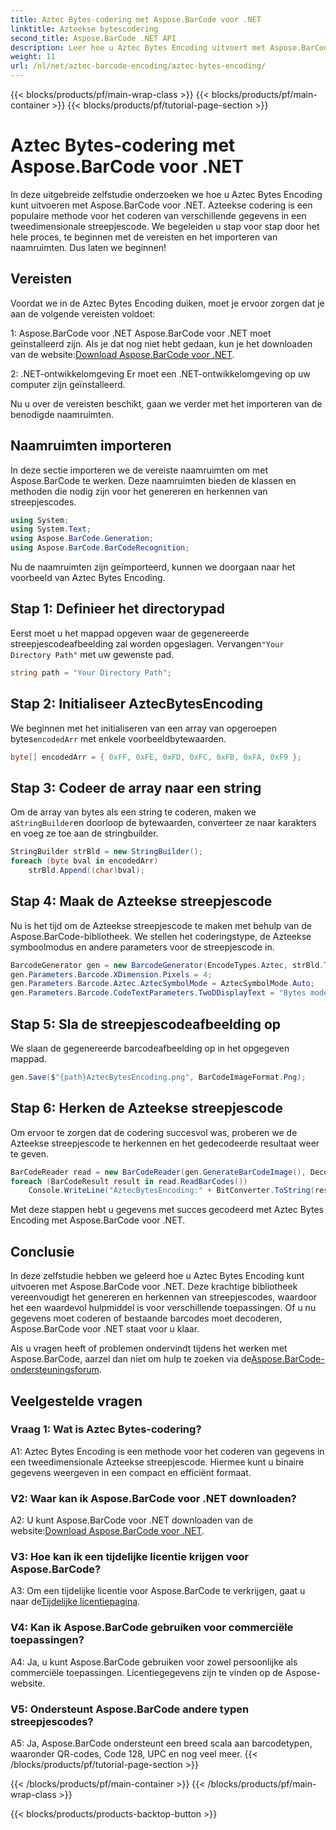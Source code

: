 ```yaml
---
title: Aztec Bytes-codering met Aspose.BarCode voor .NET
linktitle: Azteekse bytescodering
second_title: Aspose.BarCode .NET API
description: Leer hoe u Aztec Bytes Encoding uitvoert met Aspose.BarCode voor .NET. Inclusief stapsgewijze handleiding, vereisten en codevoorbeelden.
weight: 11
url: /nl/net/aztec-barcode-encoding/aztec-bytes-encoding/
---
```


{{< blocks/products/pf/main-wrap-class >}}
{{< blocks/products/pf/main-container >}}
{{< blocks/products/pf/tutorial-page-section >}}

# Aztec Bytes-codering met Aspose.BarCode voor .NET

In deze uitgebreide zelfstudie onderzoeken we hoe u Aztec Bytes Encoding kunt uitvoeren met Aspose.BarCode voor .NET. Azteekse codering is een populaire methode voor het coderen van verschillende gegevens in een tweedimensionale streepjescode. We begeleiden u stap voor stap door het hele proces, te beginnen met de vereisten en het importeren van naamruimten. Dus laten we beginnen!

## Vereisten

Voordat we in de Aztec Bytes Encoding duiken, moet je ervoor zorgen dat je aan de volgende vereisten voldoet:

1: Aspose.BarCode voor .NET
 Aspose.BarCode voor .NET moet geïnstalleerd zijn. Als je dat nog niet hebt gedaan, kun je het downloaden van de website:[Download Aspose.BarCode voor .NET](https://releases.aspose.com/barcode/net/).

2: .NET-ontwikkelomgeving
Er moet een .NET-ontwikkelomgeving op uw computer zijn geïnstalleerd.

Nu u over de vereisten beschikt, gaan we verder met het importeren van de benodigde naamruimten.

## Naamruimten importeren

In deze sectie importeren we de vereiste naamruimten om met Aspose.BarCode te werken. Deze naamruimten bieden de klassen en methoden die nodig zijn voor het genereren en herkennen van streepjescodes.

```csharp
using System;
using System.Text;
using Aspose.BarCode.Generation;
using Aspose.BarCode.BarCodeRecognition;
```

Nu de naamruimten zijn geïmporteerd, kunnen we doorgaan naar het voorbeeld van Aztec Bytes Encoding.


## Stap 1: Definieer het directorypad

 Eerst moet u het mappad opgeven waar de gegenereerde streepjescodeafbeelding zal worden opgeslagen. Vervangen`"Your Directory Path"` met uw gewenste pad.

```csharp
string path = "Your Directory Path";
```

## Stap 2: Initialiseer AztecBytesEncoding

 We beginnen met het initialiseren van een array van opgeroepen bytes`encodedArr` met enkele voorbeeldbytewaarden.

```csharp
byte[] encodedArr = { 0xFF, 0xFE, 0xFD, 0xFC, 0xFB, 0xFA, 0xF9 };
```

## Stap 3: Codeer de array naar een string

 Om de array van bytes als een string te coderen, maken we a`StringBuilder`en doorloop de bytewaarden, converteer ze naar karakters en voeg ze toe aan de stringbuilder.

```csharp
StringBuilder strBld = new StringBuilder();
foreach (byte bval in encodedArr)
    strBld.Append((char)bval);
```

## Stap 4: Maak de Azteekse streepjescode

Nu is het tijd om de Azteekse streepjescode te maken met behulp van de Aspose.BarCode-bibliotheek. We stellen het coderingstype, de Azteekse symboolmodus en andere parameters voor de streepjescode in.

```csharp
BarcodeGenerator gen = new BarcodeGenerator(EncodeTypes.Aztec, strBld.ToString());
gen.Parameters.Barcode.XDimension.Pixels = 4;
gen.Parameters.Barcode.Aztec.AztecSymbolMode = AztecSymbolMode.Auto;
gen.Parameters.Barcode.CodeTextParameters.TwoDDisplayText = "Bytes mode";
```

## Stap 5: Sla de streepjescodeafbeelding op

We slaan de gegenereerde barcodeafbeelding op in het opgegeven mappad.

```csharp
gen.Save($"{path}AztecBytesEncoding.png", BarCodeImageFormat.Png);
```

## Stap 6: Herken de Azteekse streepjescode

Om ervoor te zorgen dat de codering succesvol was, proberen we de Azteekse streepjescode te herkennen en het gedecodeerde resultaat weer te geven.

```csharp
BarCodeReader read = new BarCodeReader(gen.GenerateBarCodeImage(), DecodeType.Aztec);
foreach (BarCodeResult result in read.ReadBarCodes())
    Console.WriteLine("AztecBytesEncoding:" + BitConverter.ToString(result.CodeBytes));
```

Met deze stappen hebt u gegevens met succes gecodeerd met Aztec Bytes Encoding met Aspose.BarCode voor .NET.

## Conclusie

In deze zelfstudie hebben we geleerd hoe u Aztec Bytes Encoding kunt uitvoeren met Aspose.BarCode voor .NET. Deze krachtige bibliotheek vereenvoudigt het genereren en herkennen van streepjescodes, waardoor het een waardevol hulpmiddel is voor verschillende toepassingen. Of u nu gegevens moet coderen of bestaande barcodes moet decoderen, Aspose.BarCode voor .NET staat voor u klaar.

Als u vragen heeft of problemen ondervindt tijdens het werken met Aspose.BarCode, aarzel dan niet om hulp te zoeken via de[Aspose.BarCode-ondersteuningsforum](https://forum.aspose.com/c/barcode/13).

## Veelgestelde vragen

### Vraag 1: Wat is Aztec Bytes-codering?

A1: Aztec Bytes Encoding is een methode voor het coderen van gegevens in een tweedimensionale Azteekse streepjescode. Hiermee kunt u binaire gegevens weergeven in een compact en efficiënt formaat.

### V2: Waar kan ik Aspose.BarCode voor .NET downloaden?

 A2: U kunt Aspose.BarCode voor .NET downloaden van de website:[Download Aspose.BarCode voor .NET](https://releases.aspose.com/barcode/net/).

### V3: Hoe kan ik een tijdelijke licentie krijgen voor Aspose.BarCode?

 A3: Om een tijdelijke licentie voor Aspose.BarCode te verkrijgen, gaat u naar de[Tijdelijke licentiepagina](https://purchase.aspose.com/temporary-license/).

### V4: Kan ik Aspose.BarCode gebruiken voor commerciële toepassingen?

A4: Ja, u kunt Aspose.BarCode gebruiken voor zowel persoonlijke als commerciële toepassingen. Licentiegegevens zijn te vinden op de Aspose-website.

### V5: Ondersteunt Aspose.BarCode andere typen streepjescodes?

A5: Ja, Aspose.BarCode ondersteunt een breed scala aan barcodetypen, waaronder QR-codes, Code 128, UPC en nog veel meer.
{{< /blocks/products/pf/tutorial-page-section >}}

{{< /blocks/products/pf/main-container >}}
{{< /blocks/products/pf/main-wrap-class >}}

{{< blocks/products/products-backtop-button >}}
